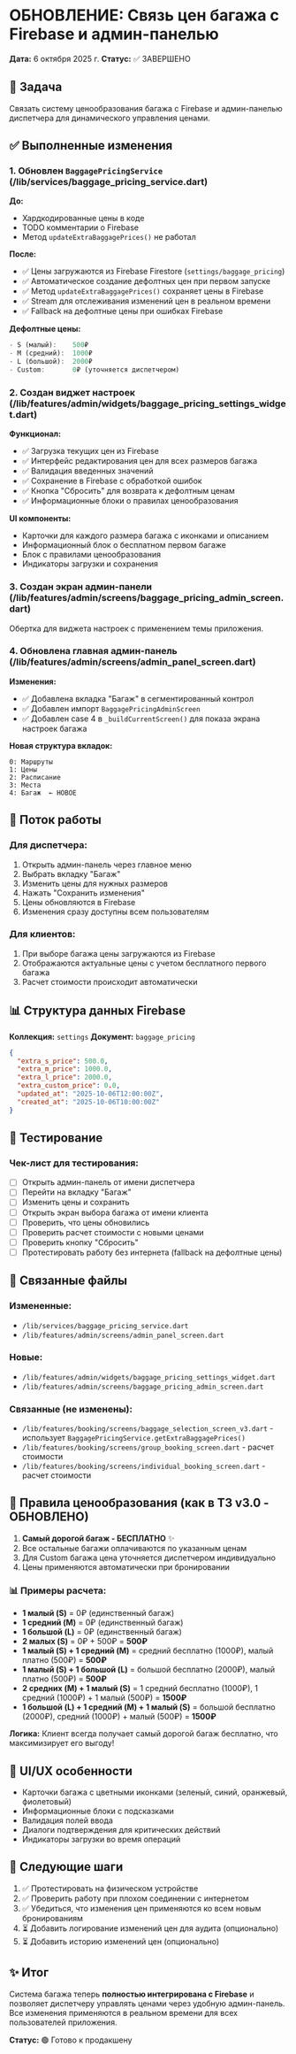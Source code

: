 # ОБНОВЛЕНИЕ: Связь цен багажа с Firebase и админ-панелью

**Дата:** 6 октября 2025 г.
**Статус:** ✅ ЗАВЕРШЕНО

## 🎯 Задача

Связать систему ценообразования багажа с Firebase и админ-панелью диспетчера для динамического управления ценами.

## ✅ Выполненные изменения

### 1. Обновлен `BaggagePricingService` (/lib/services/baggage_pricing_service.dart)

**До:**
- Хардкодированные цены в коде
- TODO комментарии о Firebase
- Метод `updateExtraBaggagePrices()` не работал

**После:**
- ✅ Цены загружаются из Firebase Firestore (`settings/baggage_pricing`)
- ✅ Автоматическое создание дефолтных цен при первом запуске
- ✅ Метод `updateExtraBaggagePrices()` сохраняет цены в Firebase
- ✅ Stream для отслеживания изменений цен в реальном времени
- ✅ Fallback на дефолтные цены при ошибках Firebase

**Дефолтные цены:**
```dart
- S (малый):    500₽
- M (средний):  1000₽
- L (большой):  2000₽
- Custom:       0₽ (уточняется диспетчером)
```

### 2. Создан виджет настроек (/lib/features/admin/widgets/baggage_pricing_settings_widget.dart)

**Функционал:**
- ✅ Загрузка текущих цен из Firebase
- ✅ Интерфейс редактирования цен для всех размеров багажа
- ✅ Валидация введенных значений
- ✅ Сохранение в Firebase с обработкой ошибок
- ✅ Кнопка "Сбросить" для возврата к дефолтным ценам
- ✅ Информационные блоки о правилах ценообразования

**UI компоненты:**
- Карточки для каждого размера багажа с иконками и описанием
- Информационный блок о бесплатном первом багаже
- Блок с правилами ценообразования
- Индикаторы загрузки и сохранения

### 3. Создан экран админ-панели (/lib/features/admin/screens/baggage_pricing_admin_screen.dart)

Обертка для виджета настроек с применением темы приложения.

### 4. Обновлена главная админ-панель (/lib/features/admin/screens/admin_panel_screen.dart)

**Изменения:**
- ✅ Добавлена вкладка "Багаж" в сегментированный контрол
- ✅ Добавлен импорт `BaggagePricingAdminScreen`
- ✅ Добавлен case 4 в `_buildCurrentScreen()` для показа экрана настроек багажа

**Новая структура вкладок:**
```
0: Маршруты
1: Цены
2: Расписание
3: Места
4: Багаж  ← НОВОЕ
```

## 🔄 Поток работы

### Для диспетчера:
1. Открыть админ-панель через главное меню
2. Выбрать вкладку "Багаж"
3. Изменить цены для нужных размеров
4. Нажать "Сохранить изменения"
5. Цены обновляются в Firebase
6. Изменения сразу доступны всем пользователям

### Для клиентов:
1. При выборе багажа цены загружаются из Firebase
2. Отображаются актуальные цены с учетом бесплатного первого багажа
3. Расчет стоимости происходит автоматически

## 📊 Структура данных Firebase

**Коллекция:** `settings`
**Документ:** `baggage_pricing`

```json
{
  "extra_s_price": 500.0,
  "extra_m_price": 1000.0,
  "extra_l_price": 2000.0,
  "extra_custom_price": 0.0,
  "updated_at": "2025-10-06T12:00:00Z",
  "created_at": "2025-10-06T10:00:00Z"
}
```

## 🧪 Тестирование

### Чек-лист для тестирования:
- [ ] Открыть админ-панель от имени диспетчера
- [ ] Перейти на вкладку "Багаж"
- [ ] Изменить цены и сохранить
- [ ] Открыть экран выбора багажа от имени клиента
- [ ] Проверить, что цены обновились
- [ ] Проверить расчет стоимости с новыми ценами
- [ ] Проверить кнопку "Сбросить"
- [ ] Протестировать работу без интернета (fallback на дефолтные цены)

## 🔗 Связанные файлы

### Измененные:
- `/lib/services/baggage_pricing_service.dart`
- `/lib/features/admin/screens/admin_panel_screen.dart`

### Новые:
- `/lib/features/admin/widgets/baggage_pricing_settings_widget.dart`
- `/lib/features/admin/screens/baggage_pricing_admin_screen.dart`

### Связанные (не изменены):
- `/lib/features/booking/screens/baggage_selection_screen_v3.dart` - использует `BaggagePricingService.getExtraBaggagePrices()`
- `/lib/features/booking/screens/group_booking_screen.dart` - расчет стоимости
- `/lib/features/booking/screens/individual_booking_screen.dart` - расчет стоимости

## 📝 Правила ценообразования (как в ТЗ v3.0 - ОБНОВЛЕНО)

1. **Самый дорогой багаж - БЕСПЛАТНО** ✨
2. Все остальные багажи оплачиваются по указанным ценам
3. Для Custom багажа цена уточняется диспетчером индивидуально
4. Цены применяются автоматически при бронировании

### 📊 Примеры расчета:

- **1 малый (S)** = 0₽ (единственный багаж)
- **1 средний (M)** = 0₽ (единственный багаж)
- **1 большой (L)** = 0₽ (единственный багаж)
- **2 малых (S)** = 0₽ + 500₽ = **500₽**
- **1 малый (S) + 1 средний (M)** = средний бесплатно (1000₽), малый платно (500₽) = **500₽**
- **1 малый (S) + 1 большой (L)** = большой бесплатно (2000₽), малый платно (500₽) = **500₽**
- **2 средних (M) + 1 малый (S)** = 1 средний бесплатно (1000₽), 1 средний (1000₽) + 1 малый (500₽) = **1500₽**
- **1 большой (L) + 1 средний (M) + 1 малый (S)** = большой бесплатно (2000₽), средний (1000₽) + малый (500₽) = **1500₽**

**Логика:** Клиент всегда получает самый дорогой багаж бесплатно, что максимизирует его выгоду!

## 🎨 UI/UX особенности

- Карточки багажа с цветными иконками (зеленый, синий, оранжевый, фиолетовый)
- Информационные блоки с подсказками
- Валидация полей ввода
- Диалоги подтверждения для критических действий
- Индикаторы загрузки во время операций

## 🚀 Следующие шаги

1. ✅ Протестировать на физическом устройстве
2. ✅ Проверить работу при плохом соединении с интернетом
3. ✅ Убедиться, что изменения цен применяются ко всем новым бронированиям
4. ⏳ Добавить логирование изменений цен для аудита (опционально)
5. ⏳ Добавить историю изменений цен (опционально)

## ✨ Итог

Система багажа теперь **полностью интегрирована с Firebase** и позволяет диспетчеру управлять ценами через удобную админ-панель. Все изменения применяются в реальном времени для всех пользователей приложения.

**Статус:** 🟢 Готово к продакшену
